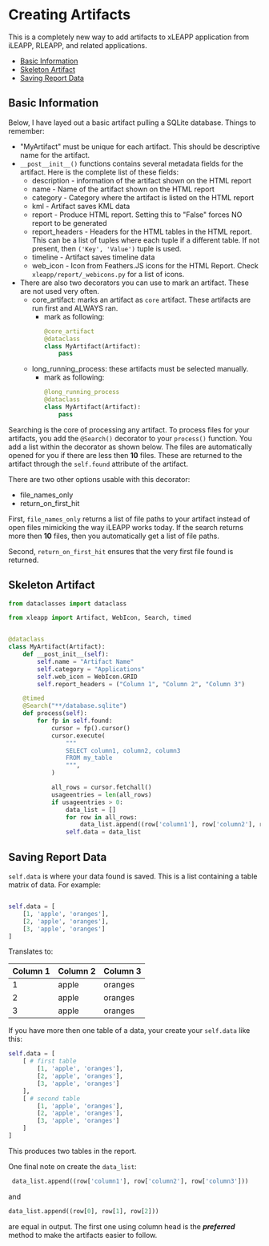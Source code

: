 # Creating Artifacts

This is a completely new way to add artifacts to xLEAPP application from iLEAPP, RLEAPP, and related applications.

* [Basic Information](#basic-info)
* [Skeleton Artifact](#skeleton)
* [Saving Report Data](#saving-report-data)

<h2 id="basic-info">Basic Information</h2>

Below, I have layed out a basic artifact pulling a SQLite database. Things to remember:

* "MyArtifact" must be unique for each artifact. This should be descriptive name for the artifact.
* `__post__init__()` functions contains several metadata fields for the artifact. Here is the complete list of these fields:
    * description - information of the artifact shown on the HTML report
    * name - Name of the artifact shown on the HTML report
    * category - Category where the artifact is listed on the HTML report
    * kml - Artifact saves KML data
    * report - Produce HTML report. Setting this to "False" forces NO report to be generated
    * report_headers - Headers for the HTML tables in the HTML report. This can be a list of tuples where each tuple if a different table. If not present, then `('Key', 'Value')` tuple is used.
    * timeline - Artifact saves timeline data
    * web_icon - Icon from Feathers.JS icons for the HTML Report. Check `xleapp/report/_webicons.py` for a list of icons.
* There are also two decorators you can use to mark an artifact. These are not used very often.
    * core_artifact: marks an artifact as `core` artifact. These artifacts are run first and ALWAYS ran. 
        * mark as following:
          ```python
          @core_artifact
          @dataclass
          class MyArtifact(Artifact):
              pass
          ```
    * long_running_process: these artifacts must be selected manually.
        * mark as following:
            ```python
            @long_running_process
            @dataclass
            class MyArtifact(Artifact):
                pass
            ```
Searching is the core of processing any artifact. To process files for your artifacts, you add the `@Search()` decorator to your `process()` function. You add a list within the decorator as shown below. The files are automatically opened for you if there are less then **10** files. These are returned to the artifact through the `self.found` attribute of the artifact.

There are two other options usable with this decorator:

* file_names_only
* return_on_first_hit

First, `file_names_only` returns a list of file paths to your artifact instead of open files mimicking the way iLEAPP works today. If the search returns more then **10** files, then you automatically get a list of file paths. 

Second, `return_on_first_hit` ensures that the very first file found is returned.

<h2 id="skeleton">Skeleton Artifact</h2>
    
```python
from dataclasses import dataclass

from xleapp import Artifact, WebIcon, Search, timed


@dataclass
class MyArtifact(Artifact):
    def __post_init__(self):
        self.name = "Artifact Name"
        self.category = "Applications"
        self.web_icon = WebIcon.GRID
        self.report_headers = ("Column 1", "Column 2", "Column 3")

    @timed
    @Search("**/database.sqlite")
    def process(self):
        for fp in self.found:
            cursor = fp().cursor()
            cursor.execute(
                """
                SELECT column1, column2, column3
                FROM my_table
                """,
            )

            all_rows = cursor.fetchall()
            usageentries = len(all_rows)
            if usageentries > 0:
                data_list = []
                for row in all_rows:
                    data_list.append((row['column1'], row['column2'], row['column3']))
                self.data = data_list

```

<h2 id="saving-report-data">Saving Report Data</h2>

`self.data` is where your data found is saved. This is a list containing a table matrix of data. For example:

```python

self.data = [
    [1, 'apple', 'oranges'],
    [2, 'apple', 'oranges'],
    [3, 'apple', 'oranges']
]
```

Translates to:

<table>
<thead>
    <th>Column 1</th>
    <th>Column 2</th>
    <th>Column 3</th>
</thead>
<tbody>
    <tr>
        <td>1</td>
        <td>apple</td>
        <td>oranges</td>
    </tr>
    <tr>
        <td>2</td>
        <td>apple</td>
        <td>oranges</td>
    </tr>
    <tr>
        <td>3</td>
        <td>apple</td>
        <td>oranges</td>
    </tr>
</tbody>
</table>

If you have more then one table of a data, your create your `self.data` like this:

```python
self.data = [
    [ # first table
        [1, 'apple', 'oranges'],
        [2, 'apple', 'oranges'],
        [3, 'apple', 'oranges']
    ],
    [ # second table
        [1, 'apple', 'oranges'],
        [2, 'apple', 'oranges'],
        [3, 'apple', 'oranges']
    ]
]
```

This produces two tables in the report.

One final note on create the `data_list`:

```python
 data_list.append((row['column1'], row['column2'], row['column3']))
```
 and 
```python
data_list.append((row[0], row[1], row[2]))
```
are equal in output. The first one using column head is the **_preferred_** method to make the artifacts easier to follow.